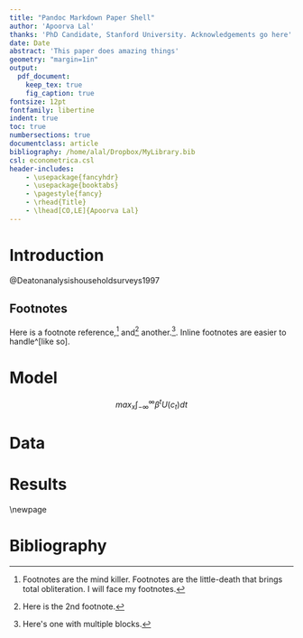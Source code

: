 ```yaml
---
title: "Pandoc Markdown Paper Shell"
author: 'Apoorva Lal'
thanks: 'PhD Candidate, Stanford University. Acknowledgements go here'
date: Date
abstract: 'This paper does amazing things'
geometry: "margin=1in"
output:
  pdf_document:
    keep_tex: true
    fig_caption: true
fontsize: 12pt
fontfamily: libertine
indent: true
toc: true
numbersections: true
documentclass: article
bibliography: /home/alal/Dropbox/MyLibrary.bib
csl: econometrica.csl
header-includes:
    - \usepackage{fancyhdr}
    - \usepackage{booktabs}
    - \pagestyle{fancy}
    - \rhead{Title}
    - \lhead[CO,LE]{Apoorva Lal}
---
```


# Introduction

@Deatonanalysishouseholdsurveys1997

## Footnotes

Here is a footnote reference,[^1] and[^2] another.[^longnote]. Inline
footnotes are easier to handle^[like so].

[^1]: Footnotes are the mind killer. Footnotes are the little-death
    that brings total obliteration. I will face my footnotes.

[^2]: Here is the 2nd footnote.

[^longnote]: Here's one with multiple blocks.

# Model

$$
max_{x} \int_{-\infty}^{\infty} \beta^t U(c_t) dt
$$

# Data

# Results

\newpage

# Bibliography
